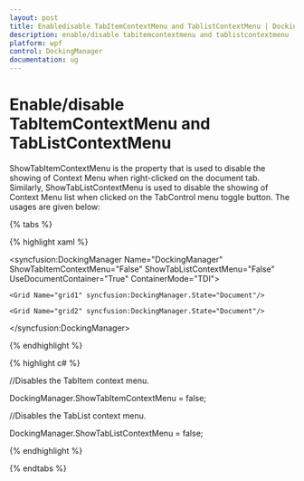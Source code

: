 ```yaml
---
layout: post
title: Enabledisable TabItemContextMenu and TablistContextMenu | DockingManager | wpf | Syncfusion
description: enable/disable tabitemcontextmenu and tablistcontextmenu
platform: wpf
control: DockingManager
documentation: ug
---
```


# Enable/disable TabItemContextMenu and TabListContextMenu

ShowTabItemContextMenu is the property that is used to disable the showing of Context Menu when right-clicked on the document tab. Similarly, ShowTabListContextMenu is used to disable the showing of Context Menu list when clicked on the TabControl menu toggle button. The usages are given below:

{% tabs %}

{% highlight xaml %}

<syncfusion:DockingManager Name="DockingManager" ShowTabItemContextMenu="False" ShowTabListContextMenu="False" UseDocumentContainer="True" ContainerMode="TDI">       
	
	<Grid Name="grid1" syncfusion:DockingManager.State="Document"/>  
	
	<Grid Name="grid2" syncfusion:DockingManager.State="Document"/>
	
</syncfusion:DockingManager>

{% endhighlight  %}

{% highlight c# %}

//Disables the TabItem context menu.

DockingManager.ShowTabItemContextMenu = false;

//Disables the TabList context menu.

DockingManager.ShowTabListContextMenu = false;

{% endhighlight  %}

{% endtabs %}

